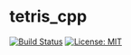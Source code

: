 # tetris_cpp
[![Build Status](https://travis-ci.org/keitaroskmt/tetris_cpp.svg?branch=master)](https://travis-ci.org/keitaroskmt/tetris_cpp)
[![License: MIT](https://img.shields.io/badge/License-MIT-yellow.svg)](https://opensource.org/licenses/MIT)


